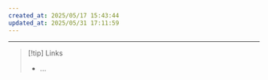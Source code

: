 ```yaml
---
created_at: 2025/05/17 15:43:44
updated_at: 2025/05/31 17:11:59
---
```

---

> [!tip] Links
> - ...
